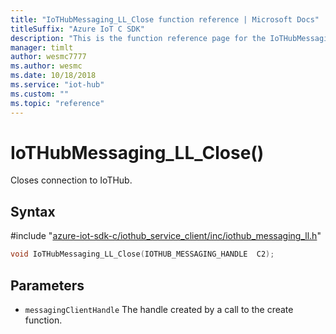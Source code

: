 ```yaml
---                             
title: "IoTHubMessaging_LL_Close function reference | Microsoft Docs" 
titleSuffix: "Azure IoT C SDK"            
description: "This is the function reference page for the IoTHubMessaging_LL_Close() function in the Azure IoT C SDK. This SDK is used with Azure IoT Hub and Azure IoT Hub Device Provisioning Service"            
manager: timlt                 
author: wesmc7777              
ms.author: wesmc               
ms.date: 10/18/2018                    
ms.service: "iot-hub"             
ms.custom: ""                
ms.topic: "reference"        
---                            
```


# IoTHubMessaging_LL_Close()

Closes connection to IoTHub.

## Syntax

\#include "[azure-iot-sdk-c/iothub_service_client/inc/iothub_messaging_ll.h](../iothub-messaging-ll-h.md)"  
```C
void IoTHubMessaging_LL_Close(IOTHUB_MESSAGING_HANDLE  C2);
```

## Parameters
* `messagingClientHandle` The handle created by a call to the create function.

